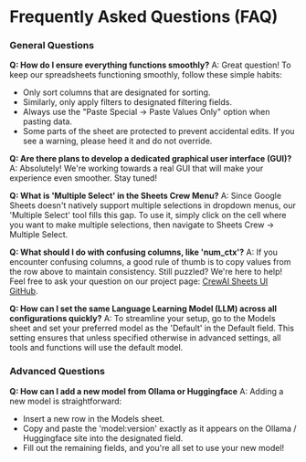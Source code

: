 # Frequently Asked Questions (FAQ)

### General Questions

**Q: How do I ensure everything functions smoothly?**
A: Great question! To keep our spreadsheets functioning smoothly, follow these simple habits:
   - Only sort columns that are designated for sorting.
   - Similarly, only apply filters to designated filtering fields.
   - Always use the "Paste Special -> Paste Values Only" option when pasting data.
   - Some parts of the sheet are protected to prevent accidental edits. If you see a warning, please heed it and do not override.

**Q: Are there plans to develop a dedicated graphical user interface (GUI)?**
A: Absolutely! We're working towards a real GUI that will make your experience even smoother. Stay tuned!

**Q: What is 'Multiple Select' in the Sheets Crew Menu?**
A: Since Google Sheets doesn't natively support multiple selections in dropdown menus, our 'Multiple Select' tool fills this gap. To use it, simply click on the cell where you want to make multiple selections, then navigate to Sheets Crew -> Multiple Select.

**Q: What should I do with confusing columns, like 'num_ctx'?**
A: If you encounter confusing columns, a good rule of thumb is to copy values from the row above to maintain consistency. Still puzzled? We're here to help! Feel free to ask your question on our project page: [CrewAI Sheets UI GitHub](https://github.com/yuriwa/crewai-sheets-ui).

**Q: How can I set the same Language Learning Model (LLM) across all configurations quickly?**
A: To streamline your setup, go to the Models sheet and set your preferred model as the 'Default' in the Default field. This setting ensures that unless specified otherwise in advanced settings, all tools and functions will use the default model.

### Advanced Questions

**Q: How can I add a new model from Ollama or Huggingface**
A: Adding a new model is straightforward:
   - Insert a new row in the Models sheet.
   - Copy and paste the 'model:version' exactly as it appears on the Ollama / Huggingface site into the designated field.
   - Fill out the remaining fields, and you're all set to use your new model!




